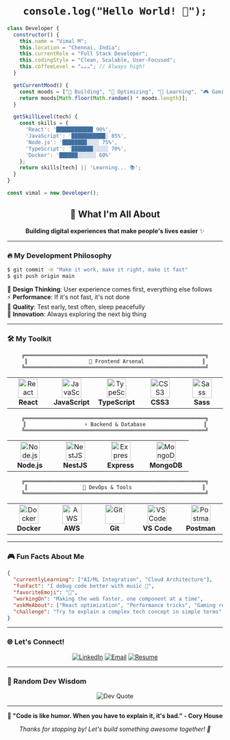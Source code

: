 <div align="center">

# `console.log("Hello World! 👋");`

</div>

```javascript
class Developer {
  constructor() {
    this.name = "Vimal M";
    this.location = "Chennai, India";
    this.currentRole = "Full Stack Developer";
    this.codingStyle = "Clean, Scalable, User-Focused";
    this.coffeeLevel = "☕☕☕"; // Always high!
  }

  getCurrentMood() {
    const moods = ["🚀 Building", "🎯 Optimizing", "🧠 Learning", "🎮 Gaming"];
    return moods[Math.floor(Math.random() * moods.length)];
  }

  getSkillLevel(tech) {
    const skills = {
      'React': '████████████ 90%',
      'JavaScript': '███████████░ 85%',
      'Node.js': '████████░░░░ 75%',
      'TypeScript': '███████░░░░░ 70%',
      'Docker': '██████░░░░░░ 60%'
    };
    return skills[tech] || 'Learning... 📚';
  }
}

const vimal = new Developer();
```

<div align="center">

## 🎯 What I'm All About

**Building digital experiences that make people's lives easier** ✨

</div>

---

### 🔥 My Development Philosophy

```bash
$ git commit -m "Make it work, make it right, make it fast"
$ git push origin main
```

🎨 **Design Thinking**: User experience comes first, everything else follows  
⚡ **Performance**: If it's not fast, it's not done  
🧪 **Quality**: Test early, test often, sleep peacefully  
🚀 **Innovation**: Always exploring the next big thing  

---

### 🛠️ My Toolkit

<div align="center">

```ascii
╔═══════════════════════════════════════════════════════════╗
║                    🎨 Frontend Arsenal                   ║
╚═══════════════════════════════════════════════════════════╝
```

<table>
<tr>
<td align="center" width="90">
<img src="https://skillicons.dev/icons?i=react" width="45" height="45" alt="React" />
<br><strong>React</strong>
</td>
<td align="center" width="90">
<img src="https://skillicons.dev/icons?i=js" width="45" height="45" alt="JavaScript" />
<br><strong>JavaScript</strong>
</td>
<td align="center" width="90">
<img src="https://skillicons.dev/icons?i=ts" width="45" height="45" alt="TypeScript" />
<br><strong>TypeScript</strong>
</td>
<td align="center" width="90">
<img src="https://skillicons.dev/icons?i=css" width="45" height="45" alt="CSS3" />
<br><strong>CSS3</strong>
</td>
<td align="center" width="90">
<img src="https://skillicons.dev/icons?i=sass" width="45" height="45" alt="Sass" />
<br><strong>Sass</strong>
</td>
</tr>
</table>

```ascii
╔═══════════════════════════════════════════════════════════╗
║                   ⚡ Backend & Database                   ║
╚═══════════════════════════════════════════════════════════╝
```

<table>
<tr>
<td align="center" width="90">
<img src="https://skillicons.dev/icons?i=nodejs" width="45" height="45" alt="Node.js" />
<br><strong>Node.js</strong>
</td>
<td align="center" width="90">
<img src="https://skillicons.dev/icons?i=nestjs" width="45" height="45" alt="NestJS" />
<br><strong>NestJS</strong>
</td>
<td align="center" width="90">
<img src="https://skillicons.dev/icons?i=express" width="45" height="45" alt="Express" />
<br><strong>Express</strong>
</td>
<td align="center" width="90">
<img src="https://skillicons.dev/icons?i=mongodb" width="45" height="45" alt="MongoDB" />
<br><strong>MongoDB</strong>
</td>
</tr>
</table>

```ascii
╔═══════════════════════════════════════════════════════════╗
║                  🔧 DevOps & Tools                       ║
╚═══════════════════════════════════════════════════════════╝
```

<table>
<tr>
<td align="center" width="90">
<img src="https://skillicons.dev/icons?i=docker" width="45" height="45" alt="Docker" />
<br><strong>Docker</strong>
</td>
<td align="center" width="90">
<img src="https://skillicons.dev/icons?i=aws" width="45" height="45" alt="AWS" />
<br><strong>AWS</strong>
</td>
<td align="center" width="90">
<img src="https://skillicons.dev/icons?i=git" width="45" height="45" alt="Git" />
<br><strong>Git</strong>
</td>
<td align="center" width="90">
<img src="https://skillicons.dev/icons?i=vscode" width="45" height="45" alt="VS Code" />
<br><strong>VS Code</strong>
</td>
<td align="center" width="90">
<img src="https://skillicons.dev/icons?i=postman" width="45" height="45" alt="Postman" />
<br><strong>Postman</strong>
</td>
</tr>
</table>

</div>

---


### 🎮 Fun Facts About Me

```json
{
  "currentlyLearning": ["AI/ML Integration", "Cloud Architecture"],
  "funFact": "I debug code better with music 🎵",
  "favoriteEmoji": "🚀",
  "workingOn": "Making the web faster, one component at a time",
  "askMeAbout": ["React optimization", "Performance tricks", "Gaming recommendations"],
  "challenge": "Try to explain a complex tech concept in simple terms"
}
```

---

### 🌐 Let's Connect!

<div align="center">

[![LinkedIn](https://img.shields.io/badge/LinkedIn-0077B5?style=for-the-badge&logo=linkedin&logoColor=white)](https://www.linkedin.com/in/vimal-m/)
[![Email](https://img.shields.io/badge/Email-D14836?style=for-the-badge&logo=gmail&logoColor=white)](mailto:vimal.the.dev@gmail.com)
[![Resume](https://img.shields.io/badge/📄_Resume-View_Details-2ea44f?style=for-the-badge)](https://drive.google.com/file/d/1k00BlD-o4wdbaH9VP2FC_LJkGUSu-DC4/view?usp=sharing)

</div>

---

### 💭 Random Dev Wisdom

<div align="center">
  <img src="https://quotes-github-readme.vercel.app/api?type=horizontal&theme=radical" alt="Dev Quote"/>
</div>

---

<div align="center">

**🎯 "Code is like humor. When you have to explain it, it's bad." - Cory House**

*Thanks for stopping by! Let's build something awesome together! 🚀*

</div>
